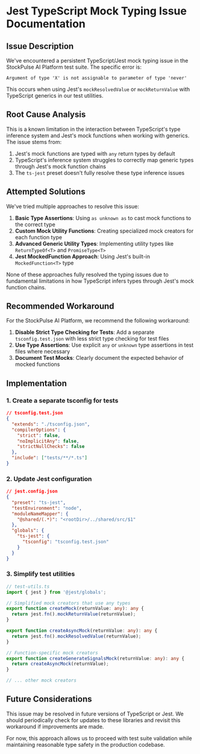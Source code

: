 # Jest TypeScript Mock Typing Issue Documentation

## Issue Description

We've encountered a persistent TypeScript/Jest mock typing issue in the StockPulse AI Platform test suite. The specific error is:

```
Argument of type 'X' is not assignable to parameter of type 'never'
```

This occurs when using Jest's `mockResolvedValue` or `mockReturnValue` with TypeScript generics in our test utilities.

## Root Cause Analysis

This is a known limitation in the interaction between TypeScript's type inference system and Jest's mock functions when working with generics. The issue stems from:

1. Jest's mock functions are typed with `any` return types by default
2. TypeScript's inference system struggles to correctly map generic types through Jest's mock function chains
3. The `ts-jest` preset doesn't fully resolve these type inference issues

## Attempted Solutions

We've tried multiple approaches to resolve this issue:

1. **Basic Type Assertions**: Using `as unknown as` to cast mock functions to the correct type
2. **Custom Mock Utility Functions**: Creating specialized mock creators for each function type
3. **Advanced Generic Utility Types**: Implementing utility types like `ReturnTypeOf<T>` and `PromiseType<T>`
4. **Jest MockedFunction Approach**: Using Jest's built-in `MockedFunction<T>` type

None of these approaches fully resolved the typing issues due to fundamental limitations in how TypeScript infers types through Jest's mock function chains.

## Recommended Workaround

For the StockPulse AI Platform, we recommend the following workaround:

1. **Disable Strict Type Checking for Tests**: Add a separate `tsconfig.test.json` with less strict type checking for test files
2. **Use Type Assertions**: Use explicit `any` or `unknown` type assertions in test files where necessary
3. **Document Test Mocks**: Clearly document the expected behavior of mocked functions

## Implementation

### 1. Create a separate tsconfig for tests

```json
// tsconfig.test.json
{
  "extends": "./tsconfig.json",
  "compilerOptions": {
    "strict": false,
    "noImplicitAny": false,
    "strictNullChecks": false
  },
  "include": ["tests/**/*.ts"]
}
```

### 2. Update Jest configuration

```json
// jest.config.json
{
  "preset": "ts-jest",
  "testEnvironment": "node",
  "moduleNameMapper": {
    "@shared/(.*)": "<rootDir>/../shared/src/$1"
  },
  "globals": {
    "ts-jest": {
      "tsconfig": "tsconfig.test.json"
    }
  }
}
```

### 3. Simplify test utilities

```typescript
// test-utils.ts
import { jest } from '@jest/globals';

// Simplified mock creators that use any types
export function createMock(returnValue: any): any {
  return jest.fn().mockReturnValue(returnValue);
}

export function createAsyncMock(returnValue: any): any {
  return jest.fn().mockResolvedValue(returnValue);
}

// Function-specific mock creators
export function createGenerateSignalsMock(returnValue: any): any {
  return createAsyncMock(returnValue);
}

// ... other mock creators
```

## Future Considerations

This issue may be resolved in future versions of TypeScript or Jest. We should periodically check for updates to these libraries and revisit this workaround if improvements are made.

For now, this approach allows us to proceed with test suite validation while maintaining reasonable type safety in the production codebase.
